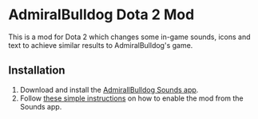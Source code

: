# AdmiralBulldog Dota 2 Mod

This is a mod for Dota 2 which changes some in-game sounds, icons and text to achieve similar results to AdmiralBulldog's game.

## Installation
1. Download and install the [AdmirallBulldog Sounds app](https://github.com/MrBean355/admiralbulldog-sounds/wiki/Installation).
2. Follow [these simple instructions](https://github.com/MrBean355/admiralbulldog-sounds/wiki/Dota-Mod) on how to enable the mod from the Sounds app.
